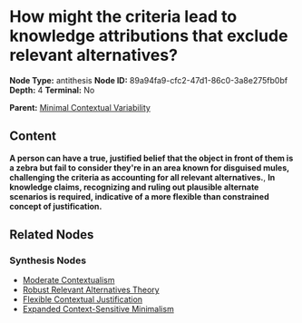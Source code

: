 # How might the criteria lead to knowledge attributions that exclude relevant alternatives?

**Node Type:** antithesis
**Node ID:** 89a94fa9-cfc2-47d1-86c0-3a8e275fb0bf
**Depth:** 4
**Terminal:** No

**Parent:** [Minimal Contextual Variability](minimal-contextual-variability-synthesis-ac547dc7-2f84-4312-8c6c-7ee89cf7136c.md)

## Content

**A person can have a true, justified belief that the object in front of them is a zebra but fail to consider they're in an area known for disguised mules, challenging the criteria as accounting for all relevant alternatives.**, **In knowledge claims, recognizing and ruling out plausible alternate scenarios is required, indicative of a more flexible than constrained concept of justification.**

## Related Nodes

### Synthesis Nodes

- [Moderate Contextualism](moderate-contextualism-synthesis-0f760e54-8f95-4acd-add8-b159611cb425.md)
- [Robust Relevant Alternatives Theory](robust-relevant-alternatives-theory-synthesis-9e90101a-dfad-42b1-94b6-fdbe96700d62.md)
- [Flexible Contextual Justification](flexible-contextual-justification-synthesis-a9e0d119-6cbb-4db1-805a-1e82173184b0.md)
- [Expanded Context-Sensitive Minimalism](expanded-context-sensitive-minimalism-synthesis-924650c9-f546-45a3-9166-f43c7fd23c6a.md)
